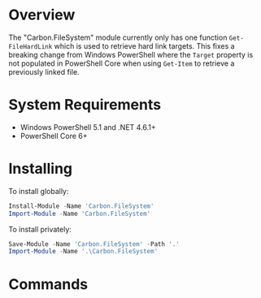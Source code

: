 # Overview

The "Carbon.FileSystem" module currently only has one function `Get-FileHardLink` which is used to retrieve hard link targets.  This fixes a breaking change from Windows PowerShell where the `Target` property is not populated in PowerShell Core when using `Get-Item` to retrieve a previously linked file.

# System Requirements

* Windows PowerShell 5.1 and .NET 4.6.1+
* PowerShell Core 6+

# Installing

To install globally:

```powershell
Install-Module -Name 'Carbon.FileSystem'
Import-Module -Name 'Carbon.FileSystem'
```

To install privately:

```powershell
Save-Module -Name 'Carbon.FileSystem' -Path '.'
Import-Module -Name '.\Carbon.FileSystem'
```

# Commands
